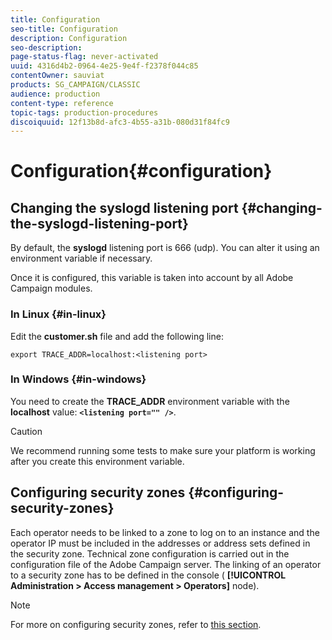 ```yaml
---
title: Configuration
seo-title: Configuration
description: Configuration
seo-description: 
page-status-flag: never-activated
uuid: 4316d4b2-0964-4e25-9e4f-f2378f044c85
contentOwner: sauviat
products: SG_CAMPAIGN/CLASSIC
audience: production
content-type: reference
topic-tags: production-procedures
discoiquuid: 12f13b8d-afc3-4b55-a31b-080d31f84fc9
---
```


# Configuration{#configuration}

## Changing the syslogd listening port {#changing-the-syslogd-listening-port}

By default, the **syslogd** listening port is 666 (udp). You can alter it using an environment variable if necessary.

Once it is configured, this variable is taken into account by all Adobe Campaign modules.

### In Linux {#in-linux}

Edit the **customer.sh** file and add the following line:

```
export TRACE_ADDR=localhost:<listening port>
```

### In Windows {#in-windows}

You need to create the **TRACE_ADDR** environment variable with the **localhost** value: **`<listening port="" />`**.

>[!CAUTION]
>
>We recommend running some tests to make sure your platform is working after you create this environment variable.

## Configuring security zones {#configuring-security-zones}

Each operator needs to be linked to a zone to log on to an instance and the operator IP must be included in the addresses or address sets defined in the security zone. Technical zone configuration is carried out in the configuration file of the Adobe Campaign server. The linking of an operator to a security zone has to be defined in the console ( **[!UICONTROL Administration > Access management > Operators]** node).

>[!NOTE]
>
>For more on configuring security zones, refer to [this section](../../installation/using/configuring-campaign-server.md#defining-security-zones).

